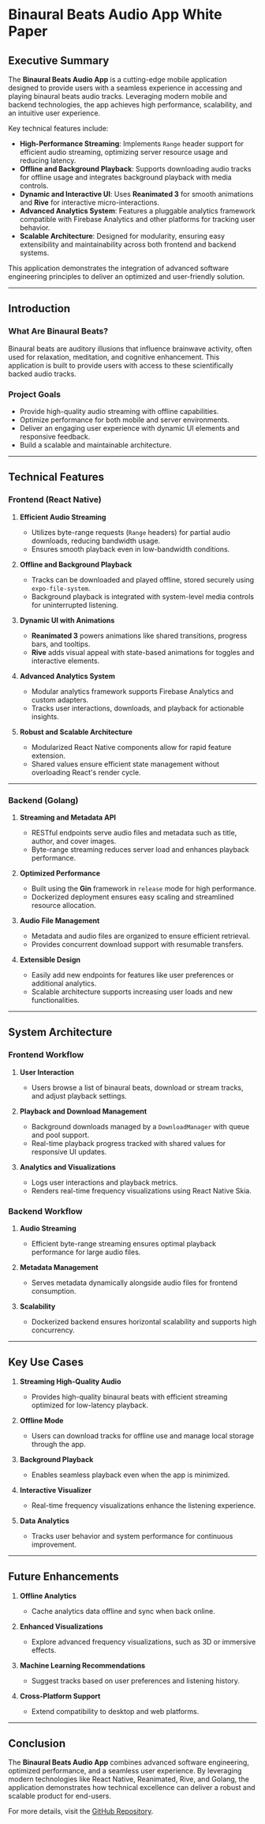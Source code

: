 # **Binaural Beats Audio App White Paper**

## **Executive Summary**

The **Binaural Beats Audio App** is a cutting-edge mobile application designed to provide users with a seamless experience in accessing and playing binaural beats audio tracks. Leveraging modern mobile and backend technologies, the app achieves high performance, scalability, and an intuitive user experience.

Key technical features include:
- **High-Performance Streaming**: Implements `Range` header support for efficient audio streaming, optimizing server resource usage and reducing latency.
- **Offline and Background Playback**: Supports downloading audio tracks for offline usage and integrates background playback with media controls.
- **Dynamic and Interactive UI**: Uses **Reanimated 3** for smooth animations and **Rive** for interactive micro-interactions.
- **Advanced Analytics System**: Features a pluggable analytics framework compatible with Firebase Analytics and other platforms for tracking user behavior.
- **Scalable Architecture**: Designed for modularity, ensuring easy extensibility and maintainability across both frontend and backend systems.

This application demonstrates the integration of advanced software engineering principles to deliver an optimized and user-friendly solution.

---

## **Introduction**

### **What Are Binaural Beats?**
Binaural beats are auditory illusions that influence brainwave activity, often used for relaxation, meditation, and cognitive enhancement. This application is built to provide users with access to these scientifically backed audio tracks.

### **Project Goals**
- Provide high-quality audio streaming with offline capabilities.
- Optimize performance for both mobile and server environments.
- Deliver an engaging user experience with dynamic UI elements and responsive feedback.
- Build a scalable and maintainable architecture.

---

## **Technical Features**

### **Frontend (React Native)**

1. **Efficient Audio Streaming**
   - Utilizes byte-range requests (`Range` headers) for partial audio downloads, reducing bandwidth usage.
   - Ensures smooth playback even in low-bandwidth conditions.

2. **Offline and Background Playback**
   - Tracks can be downloaded and played offline, stored securely using `expo-file-system`.
   - Background playback is integrated with system-level media controls for uninterrupted listening.

3. **Dynamic UI with Animations**
   - **Reanimated 3** powers animations like shared transitions, progress bars, and tooltips.
   - **Rive** adds visual appeal with state-based animations for toggles and interactive elements.

4. **Advanced Analytics System**
   - Modular analytics framework supports Firebase Analytics and custom adapters.
   - Tracks user interactions, downloads, and playback for actionable insights.

5. **Robust and Scalable Architecture**
   - Modularized React Native components allow for rapid feature extension.
   - Shared values ensure efficient state management without overloading React's render cycle.

---

### **Backend (Golang)**

1. **Streaming and Metadata API**
   - RESTful endpoints serve audio files and metadata such as title, author, and cover images.
   - Byte-range streaming reduces server load and enhances playback performance.

2. **Optimized Performance**
   - Built using the **Gin** framework in `release` mode for high performance.
   - Dockerized deployment ensures easy scaling and streamlined resource allocation.

3. **Audio File Management**
   - Metadata and audio files are organized to ensure efficient retrieval.
   - Provides concurrent download support with resumable transfers.

4. **Extensible Design**
   - Easily add new endpoints for features like user preferences or additional analytics.
   - Scalable architecture supports increasing user loads and new functionalities.

---

## **System Architecture**

### **Frontend Workflow**

1. **User Interaction**
   - Users browse a list of binaural beats, download or stream tracks, and adjust playback settings.

2. **Playback and Download Management**
   - Background downloads managed by a `DownloadManager` with queue and pool support.
   - Real-time playback progress tracked with shared values for responsive UI updates.

3. **Analytics and Visualizations**
   - Logs user interactions and playback metrics.
   - Renders real-time frequency visualizations using React Native Skia.

### **Backend Workflow**

1. **Audio Streaming**
   - Efficient byte-range streaming ensures optimal playback performance for large audio files.

2. **Metadata Management**
   - Serves metadata dynamically alongside audio files for frontend consumption.

3. **Scalability**
   - Dockerized backend ensures horizontal scalability and supports high concurrency.

---

## **Key Use Cases**

1. **Streaming High-Quality Audio**
   - Provides high-quality binaural beats with efficient streaming optimized for low-latency playback.

2. **Offline Mode**
   - Users can download tracks for offline use and manage local storage through the app.

3. **Background Playback**
   - Enables seamless playback even when the app is minimized.

4. **Interactive Visualizer**
   - Real-time frequency visualizations enhance the listening experience.

5. **Data Analytics**
   - Tracks user behavior and system performance for continuous improvement.

---

## **Future Enhancements**

1. **Offline Analytics**
   - Cache analytics data offline and sync when back online.

2. **Enhanced Visualizations**
   - Explore advanced frequency visualizations, such as 3D or immersive effects.

3. **Machine Learning Recommendations**
   - Suggest tracks based on user preferences and listening history.

4. **Cross-Platform Support**
   - Extend compatibility to desktop and web platforms.

---

## **Conclusion**

The **Binaural Beats Audio App** combines advanced software engineering, optimized performance, and a seamless user experience. By leveraging modern technologies like React Native, Reanimated, Rive, and Golang, the application demonstrates how technical excellence can deliver a robust and scalable product for end-users.

For more details, visit the [GitHub Repository](https://github.com/Winglonelion).
